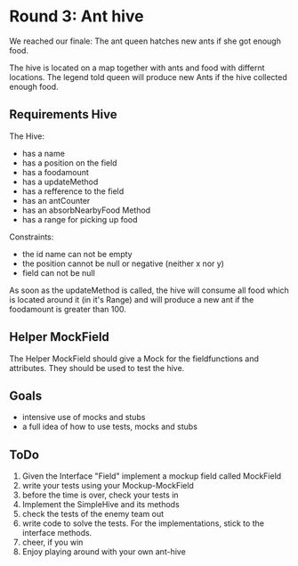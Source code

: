 # Round 3: Ant hive

We reached our finale: The ant queen hatches new ants if she got enough food.

The hive is located on a map together with ants and food with differnt locations.
The legend told queen will produce new Ants if the hive collected enough food.

## Requirements Hive

The Hive:

- has a name
- has a position on the field
- has a foodamount
- has a updateMethod
- has a refference to the field
- has an antCounter
- has an absorbNearbyFood Method
- has a range for picking up food

Constraints:
- the id name can not be empty
- the position cannot be null or negative (neither x nor y)
- field can not be null

As soon as the updateMethod is called, the hive will consume all food which is located around it (in it's Range) and will produce a new ant if the foodamount is greater than 100.

## Helper MockField
The Helper MockField should give a Mock for the fieldfunctions and attributes.
They should be used to test the hive.

## Goals

- intensive use of mocks and stubs
- a full idea of how to use tests, mocks and stubs

## ToDo

1. Given the Interface "Field" implement a mockup field called MockField
2. write your tests using your Mockup-MockField
3. before the time is over, check your tests in
4. Implement the SimpleHive and its methods
5. check the tests of the enemy team out
6. write code to solve the tests. For the implementations, stick to the interface methods.
7. cheer, if you win
8. Enjoy playing around with your own ant-hive
